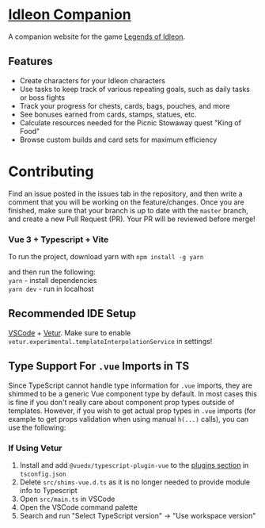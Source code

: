 # [Idleon Companion](https://idleoncompanion.com)

A companion website for the game [Legends of Idleon](https://www.legendsofidleon.com).

## Features

- Create characters for your Idleon characters
- Use tasks to keep track of various repeating goals, such as daily tasks or boss fights
- Track your progress for chests, cards, bags, pouches, and more
- See bonuses earned from cards, stamps, statues, etc.
- Calculate resources needed for the Picnic Stowaway quest "King of Food"
- Browse custom builds and card sets for maximum efficiency

# Contributing

Find an issue posted in the issues tab in the repository, and then write a comment that you will be working on the feature/changes. Once you are finished, make sure that your branch is up to date with the `master` branch, and create a new Pull Request (PR). Your PR will be reviewed before merge!

### Vue 3 + Typescript + Vite

To run the project, download yarn with `npm install -g yarn`

and then run the following:  
`yarn` - install dependencies  
`yarn dev` - run in localhost

## Recommended IDE Setup

[VSCode](https://code.visualstudio.com/) + [Vetur](https://marketplace.visualstudio.com/items?itemName=octref.vetur). Make sure to enable `vetur.experimental.templateInterpolationService` in settings!

## Type Support For `.vue` Imports in TS

Since TypeScript cannot handle type information for `.vue` imports, they are shimmed to be a generic Vue component type by default. In most cases this is fine if you don't really care about component prop types outside of templates. However, if you wish to get actual prop types in `.vue` imports (for example to get props validation when using manual `h(...)` calls), you can use the following:

### If Using Vetur

1. Install and add `@vuedx/typescript-plugin-vue` to the [plugins section](https://www.typescriptlang.org/tsconfig#plugins) in `tsconfig.json`
2. Delete `src/shims-vue.d.ts` as it is no longer needed to provide module info to Typescript
3. Open `src/main.ts` in VSCode
4. Open the VSCode command palette
5. Search and run "Select TypeScript version" -> "Use workspace version"
